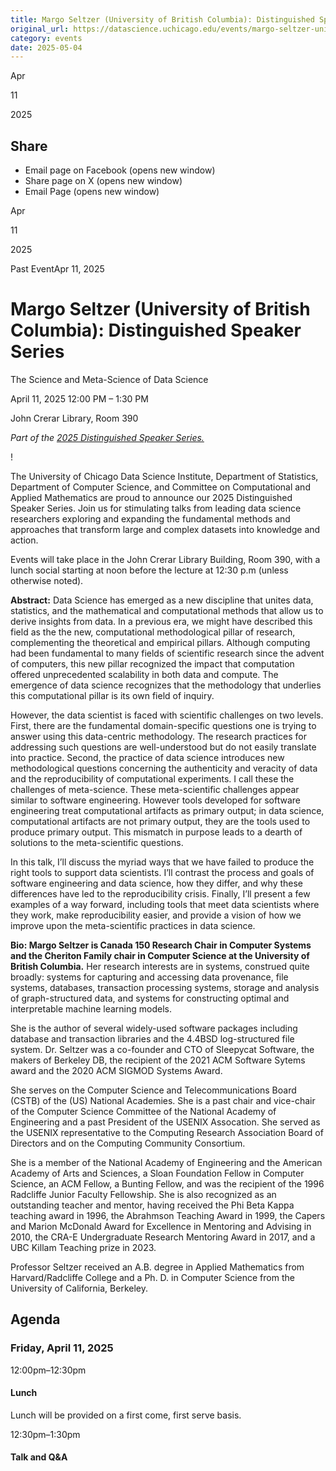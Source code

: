 ```yaml
---
title: Margo Seltzer (University of British Columbia): Distinguished Speaker Series – DSI
original_url: https://datascience.uchicago.edu/events/margo-seltzer-university-of-british-columbia-distinguished-speaker-series
category: events
date: 2025-05-04
---
```


Apr

11

2025

## Share

* Email page on Facebook (opens new window)
* Share page on X (opens new window)
* Email Page (opens new window)

<!-- Table-like structure detected -->

Apr

11

2025

Past EventApr 11, 2025

# Margo Seltzer (University of British Columbia): Distinguished Speaker Series

The Science and Meta-Science of Data Science

April 11, 2025 12:00 PM – 1:30 PM

John Crerar Library, Room 390

*Part of the [2025 Distinguished Speaker Series.](https://datascience.uchicago.edu/news/2024-25-distinguished-speaker-series/)*

!

The University of Chicago Data Science Institute, Department of Statistics, Department of Computer Science, and Committee on Computational and Applied Mathematics are proud to announce our 2025 Distinguished Speaker Series. Join us for stimulating talks from leading data science researchers exploring and expanding the fundamental methods and approaches that transform large and complex datasets into knowledge and action.

Events will take place in the John Crerar Library Building, Room 390, with a lunch social starting at noon before the lecture at 12:30 p.m (unless otherwise noted).

**Abstract:** Data Science has emerged as a new discipline that unites data, statistics, and the mathematical and computational methods that allow us to derive insights from data. In a previous era, we might have described this field as the the new, computational methodological pillar of research, complementing the theoretical and empirical pillars. Although computing had been fundamental to many fields of scientific research since the advent of computers, this new pillar recognized the impact that computation offered unprecedented scalability in both data and compute. The emergence of data science recognizes that the methodology that underlies this computational pillar is its own field of inquiry.

However, the data scientist is faced with scientific challenges on two levels. First, there are the fundamental domain-specific questions one is trying to answer using this data-centric methodology. The research practices for addressing such questions are well-understood but do not easily translate into practice. Second, the practice of data science introduces new methodological questions concerning the authenticity and veracity of data and the reproducibility of computational experiments. I call these the challenges of meta-science. These meta-scientific challenges appear similar to software engineering. However tools developed for software engineering treat computational artifacts as primary output; in data science, computational artifacts are not primary output, they are the tools used to produce primary output. This mismatch in purpose leads to a dearth of solutions to the meta-scientific questions.

In this talk, I’ll discuss the myriad ways that we have failed to produce the right tools to support data scientists. I’ll contrast the process and goals of software engineering and data science, how they differ, and why these differences have led to the reproducibility crisis. Finally, I’ll present a few examples of a way forward, including tools that meet data scientists where they work, make reproducibility easier, and provide a vision of how we improve upon the meta-scientific practices in data science.

**Bio: Margo Seltzer is Canada 150 Research Chair in Computer Systems and the Cheriton Family chair in Computer Science at the University of British Columbia.** Her research interests are in systems, construed quite broadly: systems for capturing and accessing data provenance, file systems, databases, transaction processing systems, storage and analysis of graph-structured data, and systems for constructing optimal and interpretable machine learning models.

She is the author of several widely-used software packages including database and transaction libraries and the 4.4BSD log-structured file system. Dr. Seltzer was a co-founder and CTO of Sleepycat Software, the makers of Berkeley DB, the recipient of the 2021 ACM Software Sytems award and the 2020 ACM SIGMOD Systems Award.

She serves on the Computer Science and Telecommunications Board (CSTB) of the (US) National Academies. She is a past chair and vice-chair of the Computer Science Committee of the National Academy of Engineering and a past President of the USENIX Assocation. She served as the USENIX representative to the Computing Research Association Board of Directors and on the Computing Community Consortium.

She is a member of the National Academy of Engineering and the American Academy of Arts and Sciences, a Sloan Foundation Fellow in Computer Science, an ACM Fellow, a Bunting Fellow, and was the recipient of the 1996 Radcliffe Junior Faculty Fellowship. She is also recognized as an outstanding teacher and mentor, having received the Phi Beta Kappa teaching award in 1996, the Abrahmson Teaching Award in 1999, the Capers and Marion McDonald Award for Excellence in Mentoring and Advising in 2010, the CRA-E Undergraduate Research Mentoring Award in 2017, and a UBC Killam Teaching prize in 2023.

Professor Seltzer received an A.B. degree in Applied Mathematics from Harvard/Radcliffe College and a Ph. D. in Computer Science from the University of California, Berkeley.

## Agenda

### Friday, April 11, 2025

12:00pm–12:30pm

#### Lunch

Lunch will be provided on a first come, first serve basis.

12:30pm–1:30pm

#### Talk and Q&A